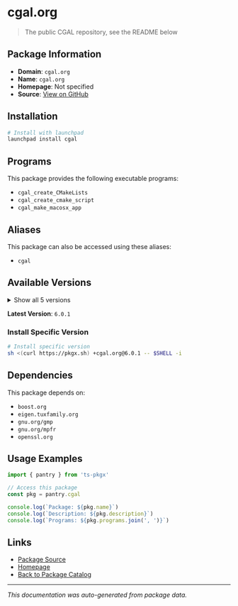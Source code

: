 # cgal.org

> The public CGAL repository, see the README below

## Package Information

- **Domain**: `cgal.org`
- **Name**: `cgal.org`
- **Homepage**: Not specified
- **Source**: [View on GitHub](https://github.com/pkgxdev/pantry/tree/main/projects/cgal.org/package.yml)

## Installation

```bash
# Install with launchpad
launchpad install cgal
```

## Programs

This package provides the following executable programs:

- `cgal_create_CMakeLists`
- `cgal_create_cmake_script`
- `cgal_make_macosx_app`

## Aliases

This package can also be accessed using these aliases:

- `cgal`

## Available Versions

<details>
<summary>Show all 5 versions</summary>

- `6.0.1`, `6.0.0`, `5.6.2`, `5.6.1`, `5.6.0`

</details>

**Latest Version**: `6.0.1`

### Install Specific Version

```bash
# Install specific version
sh <(curl https://pkgx.sh) +cgal.org@6.0.1 -- $SHELL -i
```

## Dependencies

This package depends on:

- `boost.org`
- `eigen.tuxfamily.org`
- `gnu.org/gmp`
- `gnu.org/mpfr`
- `openssl.org`

## Usage Examples

```typescript
import { pantry } from 'ts-pkgx'

// Access this package
const pkg = pantry.cgal

console.log(`Package: ${pkg.name}`)
console.log(`Description: ${pkg.description}`)
console.log(`Programs: ${pkg.programs.join(', ')}`)
```

## Links

- [Package Source](https://github.com/pkgxdev/pantry/tree/main/projects/cgal.org/package.yml)
- [Homepage](#)
- [Back to Package Catalog](../../package-catalog.md)

---

*This documentation was auto-generated from package data.*
